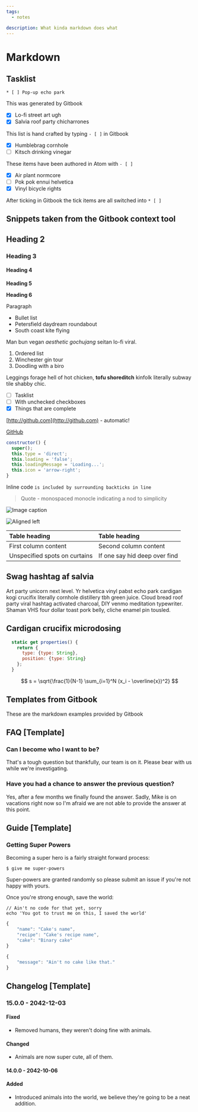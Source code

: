 ```yaml
---
tags:
  - notes

description: What kinda markdown does what
---
```


# Markdown

## Tasklist

`* [ ] Pop-up echo park`

This was generated by Gitbook

* [x] Lo-fi street art ugh
* [x] Salvia roof party chicharrones

This list is hand crafted by typing `- [ ]` in Gitbook

* [x] Humblebrag cornhole
* [ ] Kitsch drinking vinegar

These items have been authored in Atom with `- [ ]`

* [x] Air plant normcore
* [ ] Pok pok ennui helvetica
* [x] Vinyl bicycle rights

After ticking in Gitbook the tick items are all switched into `* [ ]`

## Snippets taken from the Gitbook context tool

## Heading 2

### Heading 3

#### Heading 4

**Heading 5**

**Heading 6**

Paragraph

* Bullet list
* Petersfield daydream roundabout
* South coast kite flying

Man bun vegan _aesthetic gochujang_ seitan lo-fi viral.

1. Ordered list
2. Winchester gin tour
3. Doodling with a biro

Leggings forage hell of hot chicken, **tofu shoreditch** kinfolk literally subway tile shabby chic.

* [ ] Tasklist
* [ ] With unchecked checkboxes
* [x] Things that are complete

[http://github.com](http://github.com) - automatic!

[GitHub](http://github.com)

```javascript
constructor() {
  super();
  this.type = 'direct';
  this.loading = 'false';
  this.loadingMessage = 'Loading...';
  this.icon = 'arrow-right';
}
```

Inline code `is included by surrounding backticks in line`

> Quote - monospaced monocle indicating a nod to simplicity

![Image caption](https://andijcdn.sirv.com/nds/testcard-16x9.png?w=320)

![Aligned left](https://andijcdn.sirv.com/nds/testcard-16x9.png?w=320)

| Table heading | Table heading |
| :--- | :--- |
| First column content | Second column content |
| Unspecified spots on curtains | If one say hid deep over find |


## Swag hashtag af salvia

Art party unicorn next level. Yr helvetica vinyl pabst echo park cardigan kogi crucifix literally cornhole distillery tbh green juice. Cloud bread roof party viral hashtag activated charcoal, DIY venmo meditation typewriter. Shaman VHS four dollar toast pork belly, cliche enamel pin tousled.

## Cardigan crucifix microdosing

```javascript
  static get properties() {
    return {
      type: {type: String},
      position: {type: String}
    };
  }
```

$$
s = \sqrt{\frac{1}{N-1} \sum_{i=1}^N (x_i - \overline{x})^2}
$$

## Templates from Gitbook

These are the markdown examples provided by Gitbook

## FAQ [Template]

### Can I become who I want to be?

That's a tough question but thankfully, our team is on it. Please bear with us while we're investigating.

### Have you had a chance to answer the previous question?

Yes, after a few months we finally found the answer. Sadly, Mike is on vacations right now so I'm afraid we are not able to provide the answer at this point.

## Guide [Template]

### Getting Super Powers

Becoming a super hero is a fairly straight forward process:

```text
$ give me super-powers
```

Super-powers are granted randomly so please submit an issue if you're not happy with yours.

Once you're strong enough, save the world:

```text
// Ain't no code for that yet, sorry
echo 'You got to trust me on this, I saved the world'
```

```javascript
{
    "name": "Cake's name",
    "recipe": "Cake's recipe name",
    "cake": "Binary cake"
}
```

```javascript
{
    "message": "Ain't no cake like that."
}
```

## Changelog [Template]

### 15.0.0 - 2042-12-03

#### Fixed

* Removed humans, they weren't doing fine with animals.

#### Changed

* Animals are now super cute, all of them.

#### 14.0.0 - 2042-10-06

#### Added

* Introduced animals into the world, we believe they're going to be a neat addition.

